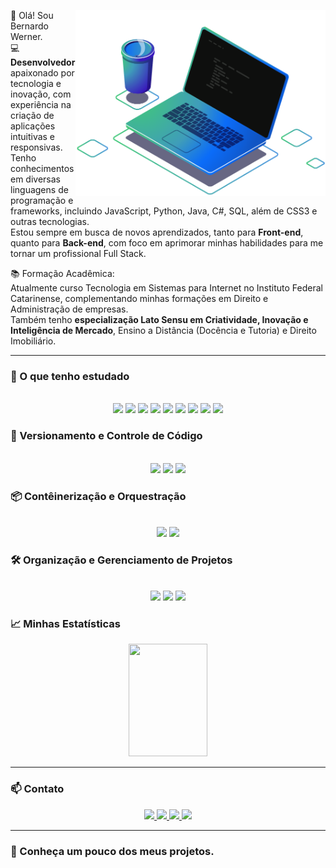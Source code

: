 <img src="https://github.com/bernardowr/bernardowr/blob/main/ilustra%C3%A7%C3%A3o%20de%20computador%202.png" 
     alt="ilustração de um computador" 
     min-width="400px" 
     max-width="400px" 
     width="400px" 
     align="right">
👋 Olá! Sou Bernardo Werner.  
💻 **Desenvolvedor** apaixonado por tecnologia e inovação, com experiência na criação de aplicações intuitivas e responsivas.  
Tenho conhecimentos em diversas linguagens de programação e frameworks, incluindo JavaScript, Python, Java, C#, SQL, além de CSS3 e outras tecnologias.  
Estou sempre em busca de novos aprendizados, tanto para **Front-end**, quanto para **Back-end**, com foco em aprimorar minhas habilidades para me tornar um profissional Full Stack.

📚 Formação Acadêmica:  
Atualmente curso Tecnologia em Sistemas para Internet no Instituto Federal Catarinense, complementando minhas formações em Direito e Administração de empresas.  
Também tenho **especialização Lato Sensu em Criatividade, Inovação e   
Inteligência de Mercado**, Ensino a Distância (Docência e Tutoria) e Direito Imobiliário.


---

### 🚀 O que tenho estudado
<br>
<div align="center">
  <img src="https://img.shields.io/badge/-Python-3776AB?style=for-the-badge&logo=python&logoColor=white"/>
  <img src="https://img.shields.io/badge/-JavaScript-F7DF1E?style=for-the-badge&logo=javascript&logoColor=black"/>
  <img src="https://img.shields.io/badge/-TypeScript-3178C6?style=for-the-badge&logo=typescript&logoColor=white"/>
  <img src="https://img.shields.io/badge/-Java-007396?style=for-the-badge&logo=java&logoColor=white"/>
  <img src="https://img.shields.io/badge/-.NET-512BD4?style=for-the-badge&logo=.net&logoColor=white"/>
  <img src="https://img.shields.io/badge/-WordPress-21759B?style=for-the-badge&logo=wordpress&logoColor=white"/>
  <img src="https://img.shields.io/badge/-SQL-4169E1?style=for-the-badge&logo=PostgreSQL&logoColor=white"/>
   <img src="https://img.shields.io/badge/-Node.js-5FA04E?style=for-the-badge&logo=node.js&logoColor=white"/>
  <img src="https://img.shields.io/badge/-PHP-777BB4?style=for-the-badge&logo=php&logoColor=white"/>
</div>

### 🔧 Versionamento e Controle de Código
<br>
<div align="center">
 <img src="https://img.shields.io/badge/-Git-F05032?style=for-the-badge&logo=git&logoColor=white"/>
 <img src="https://img.shields.io/badge/-GitHub-181717?style=for-the-badge&logo=github&logoColor=white"/>
 <img src="https://img.shields.io/badge/-bitbucket-0052CC?style=for-the-badge&logo=bitbucket&logoColor=white"/> 
</div>

### 📦 Contêinerização e Orquestração
<br>
<div align="center">
<img src="https://img.shields.io/badge/-Docker-2496ED?style=for-the-badge&logo=docker&logoColor=white"/>
<img src="https://img.shields.io/badge/-Kubernetes-326CE5?style=for-the-badge&logo=kubernetes&logoColor=white"/>
</div>

### 🛠️ Organização e Gerenciamento de Projetos
<br>
<div align="center">
<img src="https://img.shields.io/badge/-Trello-0052CC?style=for-the-badge&logo=trello&logoColor=white"/>
<img src="https://img.shields.io/badge/-Jira-0052CC?style=for-the-badge&logo=jira&logoColor=white"/>
<img src="https://img.shields.io/badge/-notion-000000?style=for-the-badge&logo=notion&logoColor=white"/>
</div>





### 📈 Minhas Estatísticas  
<div align="center">
  <img loading="lazy" height="180em" width="50%" src="https://github-readme-stats.vercel.app/api/top-langs/?username=bernardowr&layout=compact&langs_count=7&theme=dracula"/>
</div>


---

### 📫 Contato  
<div align="center">
  <a target="_blank" href="mailto:bernardo.wr@gmail.com" target="_blank">
    <img src="https://img.shields.io/badge/-Gmail-D14836?style=for-the-badge&logo=Gmail&logoColor=white">
  </a>  
  <a target="_blank" href="https://www.linkedin.com/in/bernardowerner/" target="_blank">
    <img src="https://img.shields.io/badge/-LinkedIn-%230077B5?style=for-the-badge&logo=linkedin&logoColor=white">
  </a>  
  <a target="_blank" href="https://www.instagram.com/bernardowr" target="_blank">
    <img src="https://img.shields.io/badge/-Instagram-E1306C?style=for-the-badge&logo=instagram&logoColor=white">
  </a>
  <a target="_blank" href="https://www.facebook.com/bernardowr" target="_blank">
    <img src="https://img.shields.io/badge/-Facebook-0165E1?style=for-the-badge&logo=facebook&logoColor=white">
  </a>

</div>

---


### 🔎 Conheça um pouco dos meus projetos. 
